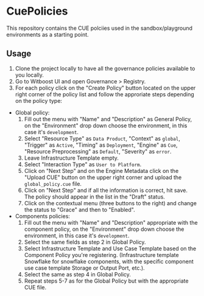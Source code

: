 # CuePolicies

This repository contains the CUE polciies used in the sandbox/playground environments as a starting point.

## Usage

1. Clone the project locally to have all the governance policies available to you locally.
2. Go to Witboost UI and open Governance > Registry.
3. For each policy click on the "Create Policy" button located on the upper right corner of the policy list and follow the approriate steps depending on the policy type:
- Global policy:
  1. Fill out the menu with "Name" and "Description" as General Policy, on the "Environment" drop down choose the environment, in this case it's `development`.
  2. Select "Resource Type" as `Data Product`, "Context" as `global`, "Trigger" as `Active`, "Timing" as `Deployment`, "Engine" as `Cue`, "Resource Preprocessing" as `Default`, "Severity" as `error`.
  3. Leave Infrastructure Template empty.
  4. Select "Interaction Type" as `User to Platform`.
  5. Click on "Next Step" and on the Engine Metadata click on the "Upload CUE" button on the upper right corner and upload the `global_policy.cue` file. 
  6. Click on "Next Step" and if all the information is correct, hit save. The policy should appear in the list in the "Draft" status.
  7. Click on the contextual menu (three buttons to the right) and change the status to "Grace" and then to "Enabled".
- Components policies:
  1. Fill out the menu with "Name" and "Description" appropriate with the component policy, on the "Environment" drop down choose the environment, in this case it's `development`.
  2. Select the same fields as step 2 in Global Policy.
  3. Select Infrastructure Template and Use Case Template based on the Component Policy you're registering. (Infrastructure template Snowflake for snowflake components, with the specific component use case template Storage or Output Port, etc.).
  4. Select the same as step 4 in Global Policy.
  5. Repeat steps 5-7 as for the Global Policy but with the appropriate CUE file.
